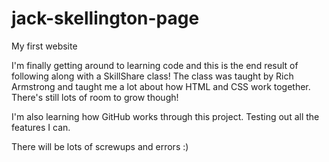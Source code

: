 # jack-skellington-page
My first website

I'm finally getting around to learning code and this is the end result of following along with a SkillShare class! The class was taught by Rich Armstrong and taught me a lot about how HTML and CSS work together. There's still lots of room to grow though!

I'm also learning how GitHub works through this project. Testing out all the features I can.

There will be lots of screwups and errors :)
